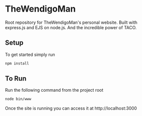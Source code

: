 # TheWendigoMan
Root repository for TheWendigoMan's personal website. Built with express.js and EJS on node.js.
And the incredible power of TACO.
## Setup
To get started simply run
```bash
npm install
```
## To Run
Run the following command from the project root
```bash
node bin/www
```
Once the site is running you can access it at http://localhost:3000